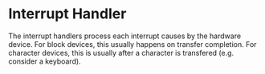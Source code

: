 # Interrupt Handler

The interrupt handlers process each interrupt causes by the hardware device. For block devices, this usually happens on transfer completion. For character devices, this is usually after a character is transfered (e.g. consider a keyboard).
